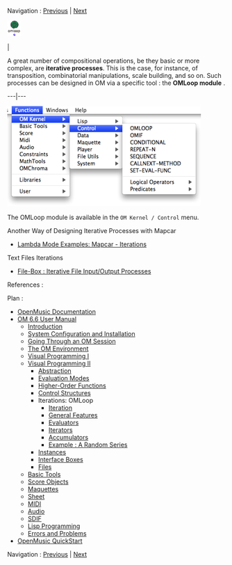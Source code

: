 
Navigation : [Previous](Sequencial "page précédente\(Sequential
Operators\)") | [Next](LoopIntro "Next\(Iteration\)")


![](../res/omloop2_icon.png)

|

A great number of compositional operations, be they basic or more complex, are
**iterative processes**. This is the case, for instance, of transposition,
combinatorial manipulations, scale building, and so on. Such processes can be
designed in OM via a specific tool : the **OMLoop module** .  
  
---|---  
  
![](../res/controlmenu.png)

The OMLoop module is available in the `OM Kernel / Control` menu.

Another Way of Designing Iterative Processes with Mapcar

  * [Lambda Mode Examples: Mapcar \- Iterations](Mapcar)

Text Files Iterations

  * [File-Box : Iterative File Input/Output Processes](File-Box)

References :

Plan :

  * [OpenMusic Documentation](OM-Documentation)
  * [OM 6.6 User Manual](OM-User-Manual)
    * [Introduction](00-Sommaire)
    * [System Configuration and Installation](Installation)
    * [Going Through an OM Session](Goingthrough)
    * [The OM Environment](Environment)
    * [Visual Programming I](BasicVisualProgramming)
    * [Visual Programming II](AdvancedVisualProgramming)
      * [Abstraction](Abstraction)
      * [Evaluation Modes](EvalModes)
      * [Higher-Order Functions](HighOrder)
      * [Control Structures](Control)
      * Iterations: OMLoop
        * [Iteration](LoopIntro)
        * [General Features](LoopGeneral)
        * [Evaluators](LoopEvaluators)
        * [Iterators](LoopIterators)
        * [Accumulators](LoopAccumulators)
        * [Example : A Random Series](LoopExample)
      * [Instances](Instances)
      * [Interface Boxes](InterfaceBoxes)
      * [Files](Files)
    * [Basic Tools](BasicObjects)
    * [Score Objects](ScoreObjects)
    * [Maquettes](Maquettes)
    * [Sheet](Sheet)
    * [MIDI](MIDI)
    * [Audio](Audio)
    * [SDIF](SDIF)
    * [Lisp Programming](Lisp)
    * [Errors and Problems](errors)
  * [OpenMusic QuickStart](QuickStart-Chapters)

Navigation : [Previous](Sequencial "page précédente\(Sequential
Operators\)") | [Next](LoopIntro "Next\(Iteration\)")

